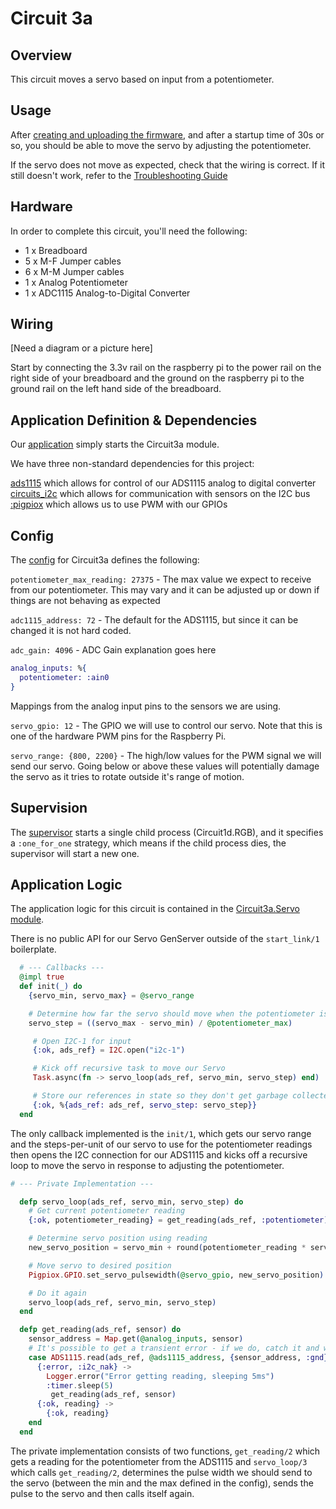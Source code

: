 # Circuit 3a

## Overview

This circuit moves a servo based on input from a potentiometer.

## Usage

After [creating and uploading the firmware](../../FIRMWARE.md), and after a startup time of 30s or so, you should be able to move the servo by adjusting the potentiometer.

If the servo does not move as expected, check that the wiring is correct. If it still doesn't work, refer to the [Troubleshooting Guide](../../TROUBLESHOOTING.md)

## Hardware

In order to complete this circuit, you'll need the following:

- 1 x Breadboard
- 5 x M-F Jumper cables
- 6 x M-M Jumper cables
- 1 x Analog Potentiometer
- 1 x ADC1115 Analog-to-Digital Converter

## Wiring

[Need a diagram or a picture here]

Start by connecting the 3.3v rail on the raspberry pi to the power rail on the right side of your breadboard and the ground on the raspberry pi to the ground rail on the left hand side of the breadboard.


## Application Definition & Dependencies

Our [application](./mix.exs) simply starts the Circuit3a module.

We have three non-standard dependencies for this project:

[ads1115](https://hexdocs.pm/ads1115/readme.html) which allows for control of our ADS1115 analog to digital converter
[circuits_i2c](https://hexdocs.pm/circuits_gpio/Circuits.GPIO.html) which allows for communication with sensors on the I2C bus
[:pigpiox](https://hexdocs.pm/pigpiox/Pigpiox.html) which allows us to use PWM with our GPIOs

## Config

The [config](./config/config.exs) for Circuit3a defines the following:

`potentiometer_max_reading: 27375` - The max value we expect to receive from our potentiometer.  This may vary and it can be adjusted up or down if things are not behaving as expected

`adc1115_address: 72` - The default for the ADS1115, but since it can be changed it is not hard coded.

`adc_gain: 4096` - ADC Gain explanation goes here

```elixir
analog_inputs: %{
  potentiometer: :ain0
}
```
 Mappings from the analog input pins to the sensors we are using.

`servo_gpio: 12` - The GPIO we will use to control our servo. Note that this is one of the hardware PWM pins for the Raspberry Pi.

`servo_range: {800, 2200}` - The high/low values for the PWM signal we will send our servo.  Going below or above these values will potentially damage the servo as it tries to rotate outside it's range of motion.


## Supervision

The [supervisor](./lib/supervisor.ex) starts a single child process (Circuit1d.RGB), and it specifies a `:one_for_one` strategy, which means if the child process dies, the supervisor will start a new one. 

## Application Logic

The application logic for this circuit is contained in the [Circuit3a.Servo module](./lib/servo.ex).

There is no public API for our Servo GenServer outside of the `start_link/1` boilerplate.

```elixir
  # --- Callbacks ---
  @impl true
  def init(_) do
    {servo_min, servo_max} = @servo_range

    # Determine how far the servo should move when the potentiometer is moved
    servo_step = ((servo_max - servo_min) / @potentiometer_max)

     # Open I2C-1 for input
     {:ok, ads_ref} = I2C.open("i2c-1")

     # Kick off recursive task to move our Servo
     Task.async(fn -> servo_loop(ads_ref, servo_min, servo_step) end)

     # Store our references in state so they don't get garbage collected
     {:ok, %{ads_ref: ads_ref, servo_step: servo_step}}
  end
```

The only callback implemented is the `init/1`, which gets our servo range and the steps-per-unit of our servo to use for the potentiometer readings then opens the I2C connection for our ADS1115 and kicks off a recursive loop to move the servo in response to adjusting the potentiometer.

```elixir
# --- Private Implementation ---

  defp servo_loop(ads_ref, servo_min, servo_step) do
    # Get current potentiometer reading
    {:ok, potentiometer_reading} = get_reading(ads_ref, :potentiometer)

    # Determine servo position using reading
    new_servo_position = servo_min + round(potentiometer_reading * servo_step)

    # Move servo to desired position
    Pigpiox.GPIO.set_servo_pulsewidth(@servo_gpio, new_servo_position)

    # Do it again
    servo_loop(ads_ref, servo_min, servo_step)
  end

  defp get_reading(ads_ref, sensor) do
    sensor_address = Map.get(@analog_inputs, sensor)
    # It's possible to get a transient error - if we do, catch it and wait before our next reading.
    case ADS1115.read(ads_ref, @ads1115_address, {sensor_address, :gnd}, @adc_gain) do
      {:error, :i2c_nak} ->
        Logger.error("Error getting reading, sleeping 5ms")
        :timer.sleep(5)
         get_reading(ads_ref, sensor)
      {:ok, reading} ->
        {:ok, reading}
    end
  end
```

The private implementation consists of two functions, `get_reading/2` which gets a reading for the potentiometer from the ADS1115 and `servo_loop/3` which calls `get_reading/2`, determines the pulse width we should send to the servo (between the min and the max defined in the config), sends the pulse to the servo and then calls itself again.



